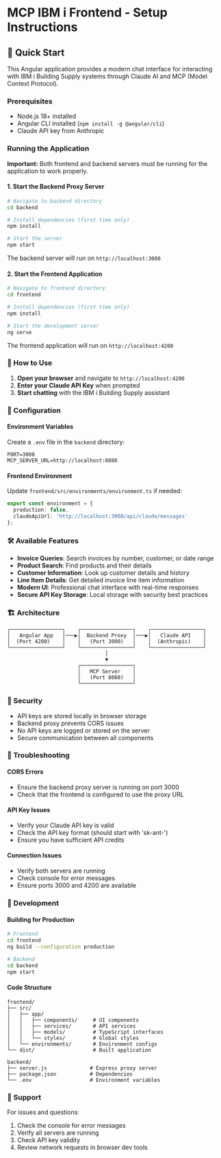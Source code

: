 # MCP IBM i Frontend - Setup Instructions

## 🚀 Quick Start

This Angular application provides a modern chat interface for interacting with IBM i Building Supply systems through Claude AI and MCP (Model Context Protocol).

### Prerequisites

- Node.js 18+ installed
- Angular CLI installed (`npm install -g @angular/cli`)
- Claude API key from Anthropic

### Running the Application

**Important:** Both frontend and backend servers must be running for the application to work properly.

#### 1. Start the Backend Proxy Server

```bash
# Navigate to backend directory
cd backend

# Install dependencies (first time only)
npm install

# Start the server
npm start
```

The backend server will run on `http://localhost:3000`

#### 2. Start the Frontend Application

```bash
# Navigate to frontend directory
cd frontend

# Install dependencies (first time only)
npm install

# Start the development server
ng serve
```

The frontend application will run on `http://localhost:4200`

### 🎯 How to Use

1. **Open your browser** and navigate to `http://localhost:4200`
2. **Enter your Claude API Key** when prompted
3. **Start chatting** with the IBM i Building Supply assistant

### 🔧 Configuration

#### Environment Variables

Create a `.env` file in the `backend` directory:

```
PORT=3000
MCP_SERVER_URL=http://localhost:8080
```

#### Frontend Environment

Update `frontend/src/environments/environment.ts` if needed:

```typescript
export const environment = {
  production: false,
  claudeApiUrl: 'http://localhost:3000/api/claude/messages'
};
```

### 🛠 Available Features

- **Invoice Queries**: Search invoices by number, customer, or date range
- **Product Search**: Find products and their details
- **Customer Information**: Look up customer details and history
- **Line Item Details**: Get detailed invoice line item information
- **Modern UI**: Professional chat interface with real-time responses
- **Secure API Key Storage**: Local storage with security best practices

### 🏗 Architecture

```
┌─────────────────┐    ┌─────────────────┐    ┌─────────────────┐
│   Angular App   │───▶│  Backend Proxy  │───▶│   Claude API    │
│  (Port 4200)    │    │   (Port 3000)   │    │  (Anthropic)    │
└─────────────────┘    └─────────────────┘    └─────────────────┘
                                │
                                ▼
                       ┌─────────────────┐
                       │   MCP Server    │
                       │   (Port 8080)   │
                       └─────────────────┘
```

### 🔐 Security

- API keys are stored locally in browser storage
- Backend proxy prevents CORS issues
- No API keys are logged or stored on the server
- Secure communication between all components

### 🐛 Troubleshooting

#### CORS Errors
- Ensure the backend proxy server is running on port 3000
- Check that the frontend is configured to use the proxy URL

#### API Key Issues
- Verify your Claude API key is valid
- Check the API key format (should start with 'sk-ant-')
- Ensure you have sufficient API credits

#### Connection Issues
- Verify both servers are running
- Check console for error messages
- Ensure ports 3000 and 4200 are available

### 📝 Development

#### Building for Production

```bash
# Frontend
cd frontend
ng build --configuration production

# Backend
cd backend
npm start
```

#### Code Structure

```
frontend/
├── src/
│   ├── app/
│   │   ├── components/     # UI components
│   │   ├── services/       # API services
│   │   ├── models/         # TypeScript interfaces
│   │   └── styles/         # Global styles
│   └── environments/       # Environment configs
└── dist/                   # Built application

backend/
├── server.js              # Express proxy server
├── package.json           # Dependencies
└── .env                   # Environment variables
```

### 🤝 Support

For issues and questions:
1. Check the console for error messages
2. Verify all servers are running
3. Check API key validity
4. Review network requests in browser dev tools